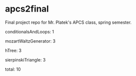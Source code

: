 # apcs2final
Final project repo for Mr. Platek's APCS class, spring semester.

conditionalsAndLoops: 1

mozartWaltzGenerator: 3

hTree: 3

sierpinskiTriangle: 3

total: 10
